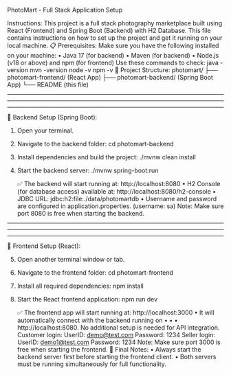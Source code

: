 PhotoMart - Full Stack Application Setup

Instructions:
This project is a full stack photography marketplace built using React
(Frontend) and Spring Boot (Backend) with H2 Database. This file
contains instructions on how to set up the project and get it running on
your local machine.
📋 Prerequisites:
Make sure you have the following installed on your machine:
•
Java 17 (for backend)
•
Maven (for backend)
•
Node.js (v18 or above) and npm (for frontend)
Use these commands to check:
java -version
mvn -version
node -v
npm -v
📁 Project Structure:
photomart/
├── photomart-frontend/ (React App)
├── photomart-backend/ (Spring Boot App)
└── README (this file)

---

---

---

🚀 Backend Setup (Spring Boot):

1. Open your terminal.
2. Navigate to the backend folder:
   cd photomart-backend
3. Install dependencies and build the project:
   ./mvnw clean install
4. Start the backend server:
   ./mvnw spring-boot:run

   ✅ The backend will start running at: http://localhost:8080
   •
   H2 Console (for database access) available at:
   http://localhost:8080/h2-console
   •
   JDBC URL: jdbc:h2:file:./data/photomartdb
   •
   Username and password are configured in application.properties.
   (username: sa)
   Note: Make sure port 8080 is free when starting the backend.

---

---

---

🚀 Frontend Setup (React):

5. Open another terminal window or tab.
6. Navigate to the frontend folder:
   cd photomart-frontend
7. Install all required dependencies:
   npm install
8. Start the React frontend application:
   npm run dev

   ✅ The frontend app will start running at: http://localhost:3000
   •
   It will automatically connect with the backend running on
   •
   •
   •
   http://localhost:8080.
   No additional setup is needed for API integration.
   Customer login: UserID: demo@test.com Password: 1234
   Seller login: UserID: demo1@test.com Password: 1234
   Note: Make sure port 3000 is free when starting the frontend.
   📖 Final Notes:
   •
   Always start the backend server first before starting the frontend
   client.
   •
   Both servers must be running simultaneously for full functionality.
